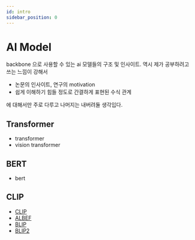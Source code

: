 ```yaml
---
id: intro
sidebar_position: 0
---
```

# AI Model

backbone 으로 사용할 수 있는 ai 모델들의 구조 및 인사이트. 역시 제가 공부하려고 쓰는 느낌이 강해서

- 논문의 인사이트, 연구의 motivation
- 쉽게 이해하기 힘들 정도로 간결하게 표현된 수식 관계

에 대해서만 주로 다루고 나머지는 내버려둘 생각입다.

## Transformer
- transformer
- vision transformer

## BERT
- bert

## CLIP
- [CLIP](/docs/models/aimodel/CLIP/clip.md)
- [ALBEF](/docs/models/aimodel/CLIP/albef.md)
- [BLIP](/docs/models/aimodel/CLIP/blip.md)
- [BLIP2](/docs/models/aimodel/CLIP/blip2.md)